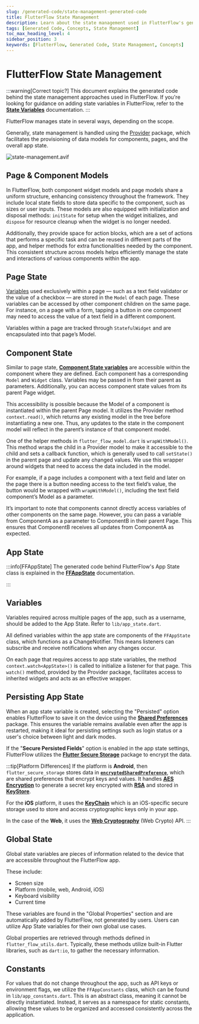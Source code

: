 ```yaml
---
slug: /generated-code/state-management-generated-code
title: FlutterFlow State Management
description: Learn about the state management used in FlutterFlow's generated code.
tags: [Generated Code, Concepts, State Management]
toc_max_heading_level: 4
sidebar_position: 3
keywords: [FlutterFlow, Generated Code, State Management, Concepts]
---
```


# FlutterFlow State Management

:::warning[Correct topic?]
This document explains the generated code behind the state management approaches used in FlutterFlow. If you're looking for guidance on adding state variables in FlutterFlow, refer to the **[State Variables](../ff-concepts/state-management/state-variables.md)** documentation.
:::

FlutterFlow manages state in several ways, depending on the scope.

Generally, state management is handled using the [Provider](https://pub.dev/packages/provider) package, which facilitates the provisioning of data models for components, pages, and the overall app state.

![state-management.avif](../../static/img/state-management.avif)

## Page & Component Models

In FlutterFlow, both component widget models and page models share a uniform structure, enhancing consistency throughout the framework. They include local state fields to store data specific to the component, such as sizes or user inputs. These models are also equipped with initialization and disposal methods: `initState` for setup when the widget initializes, and `dispose` for resource cleanup when the widget is no longer needed.

Additionally, they provide space for action blocks, which are a set of actions that performs a specific task and can be reused in different parts of the app, and helper methods for extra functionalities needed by the component. This consistent structure across models helps efficiently manage the state and interactions of various components within the app.

## Page State

[Variables](../resources/ui/pages/page-lifecycle.md) used exclusively within a page — such as a text field validator or the value of a checkbox — are stored in the `Model` of each page. These variables can be accessed by other component children on the same page. For instance, on a page with a form, tapping a button in one component may need to access the value of a text field in a different component.

Variables within a page are tracked through `StatefulWidget` and are encapsulated into that page’s Model.

## Component State

Similar to page state, [**Component State variables**](../resources/ui/components/component-lifecycle.md) are accessible within the component where they are defined. Each component has a corresponding `Model` and `Widget` class. Variables may be passed in from their parent as parameters. Additionally, you can access component state values from its parent Page widget.

This accessibility is possible because the Model of a component is instantiated within the parent Page model. It utilizes the Provider method `context.read()`, which returns any existing model in the tree before instantiating a new one. Thus, any updates to the state in the component model will reflect in the parent’s instance of that component model.

One of the helper methods in `flutter_flow_model.dart` is `wrapWithModel()`. This method wraps the child in a Provider model to make it accessible to the child and sets a callback function, which is generally used to call `setState()` in the parent page and update any changed values. We use this wrapper around widgets that need to access the data included in the model.

For example, if a page includes a component with a text field and later on the page there is a button needing access to the text field’s value, the button would be wrapped with ```wrapWithModel()```, including the text field component’s Model as a parameter.

It’s important to note that components cannot directly access variables of other components on the same page. However, you can pass a variable from ComponentA as a parameter to ComponentB in their parent Page. This ensures that ComponentB receives all updates from ComponentA as expected.

## App State

:::info[FFAppState]
The generated code behind FlutterFlow's App State class is explained in the **[FFAppState](ff-app-state.md)** documentation.

:::

## Variables

Variables required across multiple pages of the app, such as a username, should be added to the App State. Refer to `lib/app_state.dart`.

All defined variables within the app state are components of the `FFAppState` class, which functions as a ChangeNotifier. This means listeners can subscribe and receive notifications when any changes occur.

On each page that requires access to app state variables, the method ```context.watch<AppState>()``` is called to initialize a listener for that page. This ```watch()``` method, provided by the Provider package, facilitates access to inherited widgets and acts as an effective wrapper.

## Persisting App State

When an app state variable is created, selecting the "Persisted" option enables FlutterFlow to save it on the device using the [**Shared Preferences**](https://pub.dev/packages/shared_preferences) package. This ensures the variable remains available even after the app is restarted, making it ideal for persisting settings such as login status or a user's choice between light and dark modes.

If the "**Secure Persisted Fields**" option is enabled in the app state settings, FlutterFlow utilizes the [**Flutter Secure Storage**](https://pub.dev/packages/flutter_secure_storage) package to encrypt the data. 

:::tip[Platform Differences]
If the platform is **Android**, then `flutter_secure_storage` stores data in [**`encryptedSharedPreference`**](https://developer.android.com/reference/androidx/security/crypto/EncryptedSharedPreferences), which are shared preferences that encrypt keys and values. It handles [**AES Encryption**](https://en.wikipedia.org/wiki/Advanced_Encryption_Standard) to generate a secret key encrypted with [**RSA**](https://en.wikipedia.org/wiki/RSA_(cryptosystem)) and stored in [**KeyStore**](https://developer.android.com/reference/java/security/KeyStore).

For the **iOS** platform, it uses the [**KeyChain**](https://developer.apple.com/documentation/security/keychain_services) which is an iOS-specific secure storage used to store and access cryptographic keys only in your app.

In the case of the **Web**, it uses the [**Web Cryptography**](https://developer.mozilla.org/en-US/docs/Web/API/Web_Crypto_API) (Web Crypto) API.
:::


## Global State

Global state variables are pieces of information related to the device that are accessible throughout the FlutterFlow app.

These include:

- Screen size
- Platform (mobile, web, Android, iOS)
- Keyboard visibility
- Current time

These variables are found in the "Global Properties" section and are automatically added by FlutterFlow, not generated by users. Users can utilize App State variables for their own global use cases.

Global properties are retrieved through methods defined in `flutter_flow_utils.dart`. Typically, these methods utilize built-in Flutter libraries, such as `dart:io`, to gather the necessary information.

## Constants

For values that do not change throughout the app, such as API keys or environment flags, we utilize the `FFAppConstants` class, which can be found in `lib/app_constants.dart`. This is an abstract class, meaning it cannot be directly instantiated. Instead, it serves as a namespace for static constants, allowing these values to be organized and accessed consistently across the application.